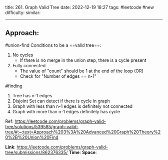 title: 261. Graph Valid Tree
date: 2022-12-19 18:27
tags: #leetcode #new
difficulty:
similar: 

---
## Approach:
#union-find 
Conditions to be a ==valid tree==:
1. No cycles
	- If there is no merge in the union step, there is a cycle present
2. Fully connected
	- The value of "count" should be 1 at the end of the loop (OR)
	- Check for "Number of edges == n-1" 

#finding 
1. Tree has n-1 edges  
2. Disjoint Set can detect if there is cycle in graph  
3. Graph with less than n-1 edges is definitely not connected  
4. Graph with more than n-1 edges definitely has cycle

Ref: https://leetcode.com/problems/graph-valid-tree/solutions/539585/graph-valid-tree/#:~:text=Approach%203%3A%20Advanced%20Graph%20Theory%20%2B%20Union%20Find

**Link**: https://leetcode.com/problems/graph-valid-tree/submissions/862376335/
**Time**:
**Space**: